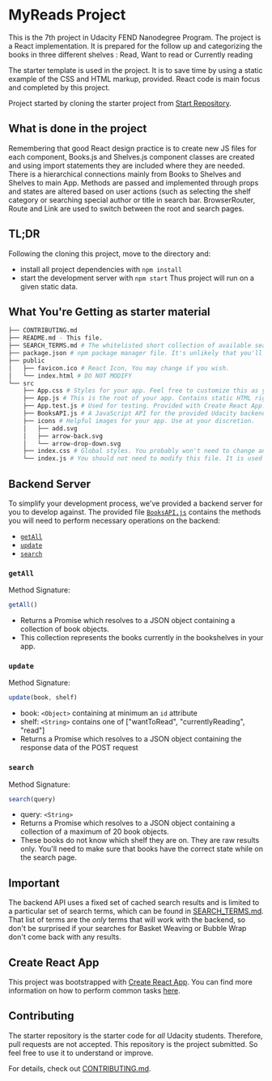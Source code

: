 # MyReads Project

This is the 7th project in Udacity FEND Nanodegree Program. The project is a React implementation. It is prepared for the follow up and categorizing the books in three different shelves : Read, Want to read or Currently reading

The starter template is used in the project. It is to save time by using a static example of the CSS and HTML markup, provided. React code is main focus and completed by this project. 

Project started by cloning the starter project from [Start Repository](https://github.com/udacity/reactnd-project-myreads-starter).

## What is done in the project

Remembering that good React design practice is to create new JS files for each component, Books.js and Shelves.js component classes are created and using import statements they are included where they are needed. There is a hierarchical connections mainly from Books to Shelves and Shelves to main App. Methods are passed and implemented through props and states are altered based on user actions (such as selecting the shelf category or searching special author or title in search bar. BrowserRouter, Route and Link are used to switch between the root and search pages.

## TL;DR

Following the cloning this project, move to the directory and:
* install all project dependencies with `npm install`
* start the development server with `npm start`
Thus project will run on a given static data. 

## What You're Getting as starter material
```bash
├── CONTRIBUTING.md
├── README.md - This file.
├── SEARCH_TERMS.md # The whitelisted short collection of available search terms for you to use with your app.
├── package.json # npm package manager file. It's unlikely that you'll need to modify this.
├── public
│   ├── favicon.ico # React Icon, You may change if you wish.
│   └── index.html # DO NOT MODIFY
└── src
    ├── App.css # Styles for your app. Feel free to customize this as you desire.
    ├── App.js # This is the root of your app. Contains static HTML right now.
    ├── App.test.js # Used for testing. Provided with Create React App. Testing is encouraged, but not required.
    ├── BooksAPI.js # A JavaScript API for the provided Udacity backend. Instructions for the methods are below.
    ├── icons # Helpful images for your app. Use at your discretion.
    │   ├── add.svg
    │   ├── arrow-back.svg
    │   └── arrow-drop-down.svg
    ├── index.css # Global styles. You probably won't need to change anything here.
    └── index.js # You should not need to modify this file. It is used for DOM rendering only.
```



## Backend Server

To simplify your development process, we've provided a backend server for you to develop against. The provided file [`BooksAPI.js`](src/BooksAPI.js) contains the methods you will need to perform necessary operations on the backend:

* [`getAll`](#getall)
* [`update`](#update)
* [`search`](#search)

### `getAll`

Method Signature:

```js
getAll()
```

* Returns a Promise which resolves to a JSON object containing a collection of book objects.
* This collection represents the books currently in the bookshelves in your app.

### `update`

Method Signature:

```js
update(book, shelf)
```

* book: `<Object>` containing at minimum an `id` attribute
* shelf: `<String>` contains one of ["wantToRead", "currentlyReading", "read"]  
* Returns a Promise which resolves to a JSON object containing the response data of the POST request

### `search`

Method Signature:

```js
search(query)
```

* query: `<String>`
* Returns a Promise which resolves to a JSON object containing a collection of a maximum of 20 book objects.
* These books do not know which shelf they are on. They are raw results only. You'll need to make sure that books have the correct state while on the search page.

## Important
The backend API uses a fixed set of cached search results and is limited to a particular set of search terms, which can be found in [SEARCH_TERMS.md](SEARCH_TERMS.md). That list of terms are the _only_ terms that will work with the backend, so don't be surprised if your searches for Basket Weaving or Bubble Wrap don't come back with any results.

## Create React App

This project was bootstrapped with [Create React App](https://github.com/facebookincubator/create-react-app). You can find more information on how to perform common tasks [here](https://github.com/facebookincubator/create-react-app/blob/master/packages/react-scripts/template/README.md).

## Contributing

The starter repository is the starter code for _all_ Udacity students. Therefore, pull requests are not accepted. This repository is the project submitted. So feel free to use it to understand or improve.

For details, check out [CONTRIBUTING.md](CONTRIBUTING.md).
